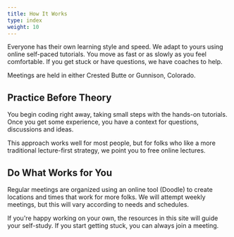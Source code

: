 ```yaml
---
title: How It Works
type: index
weight: 10
---
```


Everyone has their own learning style and speed. We adapt to yours using online
self-paced tutorials. You move as fast or as slowly as you feel comfortable. If
you get stuck or have questions, we have coaches to help.

Meetings are held in either Crested Butte or Gunnison, Colorado.

Practice Before Theory
----------------------

You begin coding right away, taking small steps with the hands-on tutorials.
Once you get some experience, you have a context for questions, discussions and
ideas.

​This approach works well for most people, but for folks who like a more
traditional lecture-first strategy, we point you to free online lectures.

Do What Works for You
---------------------

Regular meetings are organized using an online tool (Doodle) to create
locations and times that work for more folks. We will attempt weekly meetings,
but this will vary according to needs and schedules.

If you're happy working on your own, the resources in this site will guide your
self-study. If you start getting stuck, you can always join a meeting.

